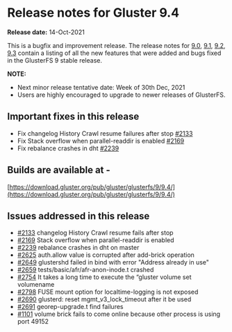 # Release notes for Gluster 9.4

**Release date:** 14-Oct-2021

This is a bugfix and improvement release. The release notes for [9.0](9.0.md), [9.1](9.1.md), [9.2](9.2.md), [9.3](9.3.md) contain a listing of all the new features that were added and bugs fixed in the GlusterFS 9 stable release.

**NOTE:**
- Next minor release tentative date: Week of 30th Dec, 2021
- Users are highly encouraged to upgrade to newer releases of GlusterFS.

## Important fixes in this release
- Fix changelog History Crawl resume failures after stop [#2133](https://github.com/gluster/glusterfs/issues/2133)
- Fix Stack overflow when parallel-readdir is enabled [#2169](https://github.com/gluster/glusterfs/issues/2169)
- Fix rebalance crashes in dht [#2239](https://github.com/gluster/glusterfs/issues/2239)

## Builds are available at -
[https://download.gluster.org/pub/gluster/glusterfs/9/9.4/](https://download.gluster.org/pub/gluster/glusterfs/9/9.4/)

## Issues addressed in this release

- [#2133](https://github.com/gluster/glusterfs/issues/2133) changelog History Crawl resume fails after stop
- [#2169](https://github.com/gluster/glusterfs/issues/2169) Stack overflow when parallel-readdir is enabled
- [#2239](https://github.com/gluster/glusterfs/issues/2239) rebalance crashes in dht on master
- [#2625](https://github.com/gluster/glusterfs/issues/2625) auth.allow value is corrupted after add-brick operation
- [#2649](https://github.com/gluster/glusterfs/issues/2649) glustershd failed in bind with error "Address already in use"
- [#2659](https://github.com/gluster/glusterfs/issues/2659) tests/basic/afr/afr-anon-inode.t crashed
- [#2754](https://github.com/gluster/glusterfs/issues/2754) It takes a long time to execute the “gluster volume set volumename
- [#2798](https://github.com/gluster/glusterfs/issues/2798) FUSE mount option for localtime-logging is not exposed
- [#2690](https://github.com/gluster/glusterfs/pull/2690)   glusterd: reset mgmt_v3_lock_timeout after it be used
- [#2691](https://github.com/gluster/glusterfs/issues/2691) georep-upgrade.t find failures
- [#1101](https://github.com/gluster/glusterfs/issues/1101) volume brick fails to come online because other process is using port 49152

